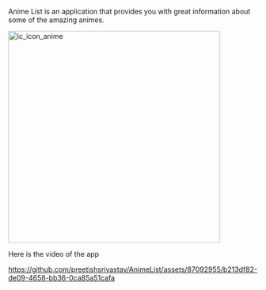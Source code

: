 Anime List is an application that provides you with great information about some of the amazing animes.

<img width="428" alt="ic_icon_anime" src="https://github.com/preetishsrivastav/AnimeList/assets/87092955/de07b40f-1add-48b9-9f9e-b4232603bcb7">



 Here is the video of the app

https://github.com/preetishsrivastav/AnimeList/assets/87092955/b213df82-de09-4658-bb36-0ca85a51cafa

